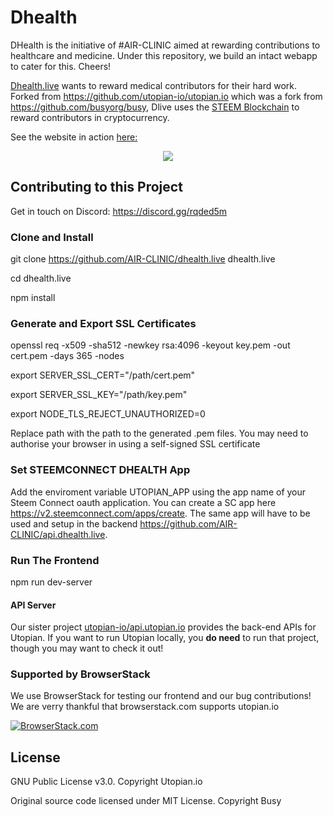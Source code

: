# Dhealth
DHealth is the initiative of #AIR-CLINIC aimed at rewarding contributions to healthcare and medicine. Under this repository, we build an intact webapp to cater for this. Cheers!

[Dhealth.live](https://dhealth.live) wants to reward medical contributors for their hard work. 
Forked from https://github.com/utopian-io/utopian.io which was a fork from https://github.com/busyorg/busy, Dlive uses the [STEEM Blockchain](https://steem.io) to reward contributors in cryptocurrency.

See the website in action [here:](https://dhealth.live)

<center><img src="https://cdn.discordapp.com/attachments/406358037733834753/421360504208883732/unknown.png"/></center>
  
## Contributing to this Project
Get in touch on Discord: https://discord.gg/rqded5m

### Clone and Install
git clone https://github.com/AIR-CLINIC/dhealth.live dhealth.live

cd dhealth.live

npm install

### Generate and Export SSL Certificates
openssl req -x509 -sha512 -newkey rsa:4096 -keyout key.pem -out cert.pem -days 365 -nodes

export SERVER_SSL_CERT="/path/cert.pem"

export SERVER_SSL_KEY="/path/key.pem"

export NODE_TLS_REJECT_UNAUTHORIZED=0

Replace path with the path to the generated .pem files.
You may need to authorise your browser in using a self-signed SSL certificate


### Set STEEMCONNECT DHEALTH App
Add the enviroment variable UTOPIAN_APP using the app name of your Steem Connect oauth application. You can create a SC app here https://v2.steemconnect.com/apps/create. The same app will have to be used and setup in the backend https://github.com/AIR-CLINIC/api.dhealth.live.

### Run The Frontend
npm run dev-server


#### API Server
Our sister project [utopian-io/api.utopian.io](https://github.com/utopian-io/api.utopian.io) provides the back-end APIs for Utopian. If you want to run Utopian locally, you **do need**  to run that project, though you may want to check it out!

### Supported by BrowserStack

We use BrowserStack for testing our frontend and our bug contributions! We are verry thankful that browserstack.com supports utopian.io

[![BrowserStack.com](https://d.pics/i/QmXLQMnAreyJ3WkXzAuK33ibbKejFxy4YASgq6diaYHsX5)](https://browserstack.com)

## License
GNU Public License v3.0. Copyright Utopian.io

Original source code licensed under MIT License. Copyright Busy 
